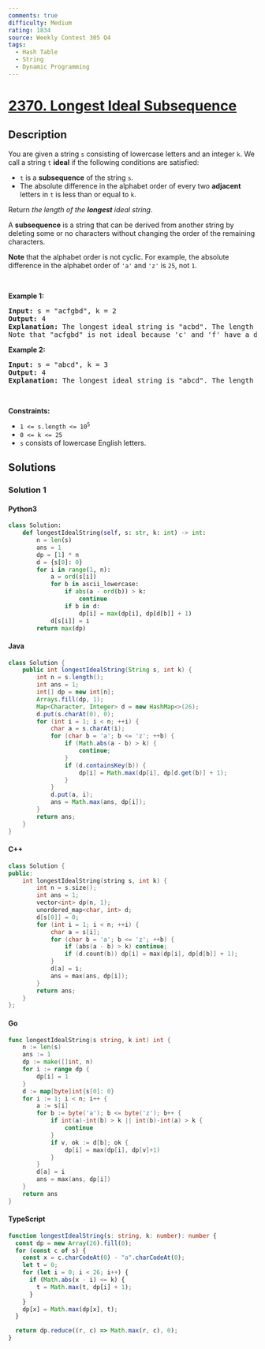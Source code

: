 ```yaml
---
comments: true
difficulty: Medium
rating: 1834
source: Weekly Contest 305 Q4
tags:
  - Hash Table
  - String
  - Dynamic Programming
---
```


<!-- problem:start -->

# [2370. Longest Ideal Subsequence](https://leetcode.com/problems/longest-ideal-subsequence)

## Description

<!-- description:start -->

<p>You are given a string <code>s</code> consisting of lowercase letters and an integer <code>k</code>. We call a string <code>t</code> <strong>ideal</strong> if the following conditions are satisfied:</p>

<ul>
	<li><code>t</code> is a <strong>subsequence</strong> of the string <code>s</code>.</li>
	<li>The absolute difference in the alphabet order of every two <strong>adjacent</strong> letters in <code>t</code> is less than or equal to <code>k</code>.</li>
</ul>

<p>Return <em>the length of the <strong>longest</strong> ideal string</em>.</p>

<p>A <strong>subsequence</strong> is a string that can be derived from another string by deleting some or no characters without changing the order of the remaining characters.</p>

<p><strong>Note</strong> that the alphabet order is not cyclic. For example, the absolute difference in the alphabet order of <code>&#39;a&#39;</code> and <code>&#39;z&#39;</code> is <code>25</code>, not <code>1</code>.</p>

<p>&nbsp;</p>
<p><strong class="example">Example 1:</strong></p>

<pre>
<strong>Input:</strong> s = &quot;acfgbd&quot;, k = 2
<strong>Output:</strong> 4
<strong>Explanation:</strong> The longest ideal string is &quot;acbd&quot;. The length of this string is 4, so 4 is returned.
Note that &quot;acfgbd&quot; is not ideal because &#39;c&#39; and &#39;f&#39; have a difference of 3 in alphabet order.</pre>

<p><strong class="example">Example 2:</strong></p>

<pre>
<strong>Input:</strong> s = &quot;abcd&quot;, k = 3
<strong>Output:</strong> 4
<strong>Explanation:</strong> The longest ideal string is &quot;abcd&quot;. The length of this string is 4, so 4 is returned.
</pre>

<p>&nbsp;</p>
<p><strong>Constraints:</strong></p>

<ul>
	<li><code>1 &lt;= s.length &lt;= 10<sup>5</sup></code></li>
	<li><code>0 &lt;= k &lt;= 25</code></li>
	<li><code>s</code> consists of lowercase English letters.</li>
</ul>

<!-- description:end -->

## Solutions

<!-- solution:start -->

### Solution 1

<!-- tabs:start -->

#### Python3

```python
class Solution:
    def longestIdealString(self, s: str, k: int) -> int:
        n = len(s)
        ans = 1
        dp = [1] * n
        d = {s[0]: 0}
        for i in range(1, n):
            a = ord(s[i])
            for b in ascii_lowercase:
                if abs(a - ord(b)) > k:
                    continue
                if b in d:
                    dp[i] = max(dp[i], dp[d[b]] + 1)
            d[s[i]] = i
        return max(dp)
```

#### Java

```java
class Solution {
    public int longestIdealString(String s, int k) {
        int n = s.length();
        int ans = 1;
        int[] dp = new int[n];
        Arrays.fill(dp, 1);
        Map<Character, Integer> d = new HashMap<>(26);
        d.put(s.charAt(0), 0);
        for (int i = 1; i < n; ++i) {
            char a = s.charAt(i);
            for (char b = 'a'; b <= 'z'; ++b) {
                if (Math.abs(a - b) > k) {
                    continue;
                }
                if (d.containsKey(b)) {
                    dp[i] = Math.max(dp[i], dp[d.get(b)] + 1);
                }
            }
            d.put(a, i);
            ans = Math.max(ans, dp[i]);
        }
        return ans;
    }
}
```

#### C++

```cpp
class Solution {
public:
    int longestIdealString(string s, int k) {
        int n = s.size();
        int ans = 1;
        vector<int> dp(n, 1);
        unordered_map<char, int> d;
        d[s[0]] = 0;
        for (int i = 1; i < n; ++i) {
            char a = s[i];
            for (char b = 'a'; b <= 'z'; ++b) {
                if (abs(a - b) > k) continue;
                if (d.count(b)) dp[i] = max(dp[i], dp[d[b]] + 1);
            }
            d[a] = i;
            ans = max(ans, dp[i]);
        }
        return ans;
    }
};
```

#### Go

```go
func longestIdealString(s string, k int) int {
	n := len(s)
	ans := 1
	dp := make([]int, n)
	for i := range dp {
		dp[i] = 1
	}
	d := map[byte]int{s[0]: 0}
	for i := 1; i < n; i++ {
		a := s[i]
		for b := byte('a'); b <= byte('z'); b++ {
			if int(a)-int(b) > k || int(b)-int(a) > k {
				continue
			}
			if v, ok := d[b]; ok {
				dp[i] = max(dp[i], dp[v]+1)
			}
		}
		d[a] = i
		ans = max(ans, dp[i])
	}
	return ans
}
```

#### TypeScript

```ts
function longestIdealString(s: string, k: number): number {
  const dp = new Array(26).fill(0);
  for (const c of s) {
    const x = c.charCodeAt(0) - "a".charCodeAt(0);
    let t = 0;
    for (let i = 0; i < 26; i++) {
      if (Math.abs(x - i) <= k) {
        t = Math.max(t, dp[i] + 1);
      }
    }
    dp[x] = Math.max(dp[x], t);
  }

  return dp.reduce((r, c) => Math.max(r, c), 0);
}
```

<!-- tabs:end -->

<!-- solution:end -->

<!-- problem:end -->
